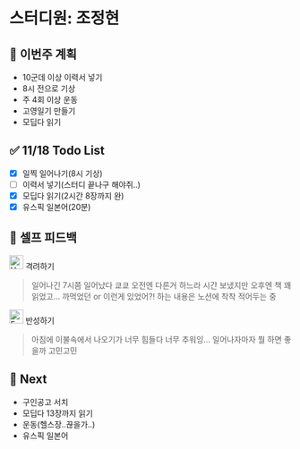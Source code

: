 # 스터디원: 조정현

## 🚀 이번주 계획

- 10군데 이상 이력서 넣기
- 8시 전으로 기상
- 주 4회 이상 운동
- 고영일기 만들기
- 모딥다 읽기

## ✅ 11/18 Todo List

- [x] 일찍 일어나기(8시 기상)
- [ ] 이력서 넣기(스터디 끝나구 해야쥐..)
- [x] 모딥다 읽기(2시간 8장까지 완)
- [x] 유스픽 일본어(20분)

## 🎉 셀프 피드백

<img src="https://raw.githubusercontent.com/Tarikul-Islam-Anik/Animated-Fluent-Emojis/master/Emojis/Smilies/Hugging%20Face.png" alt="Hugging Face" width="25" height="25"> 격려하기</img>

> 일어나긴 7시쯤 일어났다 쿄쿄
> 오전엔 다른거 하느라 시간 보냈지만 오후엔 책 꽤 읽었고...
> 까먹었던 or 이런게 있었어?! 하는 내용은 노션에 착착 적어두는 중

<img src="https://raw.githubusercontent.com/Tarikul-Islam-Anik/Animated-Fluent-Emojis/master/Emojis/Smilies/Face%20with%20Monocle.png" alt="Face with Monocle" width="25" height="25"> 반성하기</img>

> 아침에 이불속에서 나오기가 너무 힘들다 너무 추워잉...
> 일어나자마자 뭘 하면 좋을까 고민고민

## 🌱 Next

- 구인공고 서치
- 모딥다 13장까지 읽기
- 운동(헬스장..끊을가..)
- 유스픽 일본어
